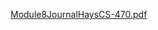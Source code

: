[Module8JournalHaysCS-470.pdf](https://github.com/user-attachments/files/18156872/Module8JournalHaysCS-470.pdf)
